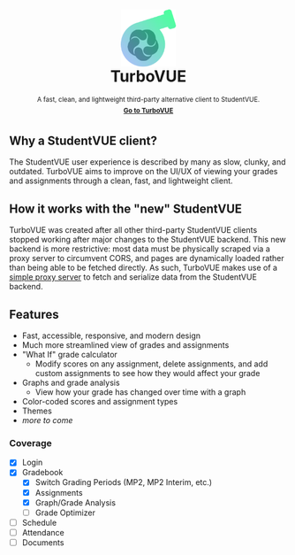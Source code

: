<h1 align="center" id="turbovue">
  <img src="https://raw.githubusercontent.com/jay3332/turbo-vue/main/public/icon.svg" align="center" width="100px">
  <br>
  TurboVUE
</h1>
<p align="center">
  <sup>
    A fast, clean, and lightweight third-party alternative client to StudentVUE.    
    <br>
    <a href="https://grades.jay3332.tech"><b>Go to TurboVUE</b></a>
  </sup>
</p>

## Why a StudentVUE client?

The StudentVUE user experience is described by many as slow, clunky, and outdated.
TurboVUE aims to improve on the UI/UX of viewing your grades and assignments through a
clean, fast, and lightweight client.

## How it works with the "new" StudentVUE

TurboVUE was created after all other third-party StudentVUE clients stopped working
after major changes to the StudentVUE backend. This new backend is more 
restrictive: most data must be physically scraped via a proxy server to circumvent CORS,
and pages are dynamically loaded rather than being able to be fetched directly. As such,
TurboVUE makes use of a 
[simple proxy server](https://github.com/jay3332/turbo-vue/blob/main/proxy/main.py)
to fetch and serialize data from the StudentVUE backend.

## Features

- Fast, accessible, responsive, and modern design
- Much more streamlined view of grades and assignments
- "What If" grade calculator
  - Modify scores on any assignment, delete assignments, and add custom assignments
    to see how they would affect your grade
- Graphs and grade analysis
  - View how your grade has changed over time with a graph
- Color-coded scores and assignment types
- Themes
- *more to come*

### Coverage

- [x] Login
- [x] Gradebook
  - [x] Switch Grading Periods (MP2, MP2 Interim, etc.)
  - [x] Assignments
  - [x] Graph/Grade Analysis
  - [ ] Grade Optimizer
- [ ] Schedule
- [ ] Attendance
- [ ] Documents